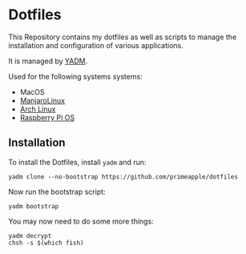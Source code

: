 # Dotfiles
This Repository contains my dotfiles as well as scripts to manage the installation and configuration of various applications.

It is managed by [YADM](https://yadm.io/).

Used for the following systems systems:
* MacOS
* [ManjaroLinux](https://manjaro.org/)
* [Arch Linux](https://archlinux.org/)
* [Raspberry Pi OS](https://www.raspberrypi.com/software/)

## Installation
To install the Dotfiles, install `yadm` and run:
```shell
yadm clone --no-bootstrap https://github.com/primeapple/dotfiles
```

Now run the bootstrap script:
```shell
yadm bootstrap
```

You may now need to do some more things:
```shell
yadm decrypt
chsh -s $(which fish)
```
